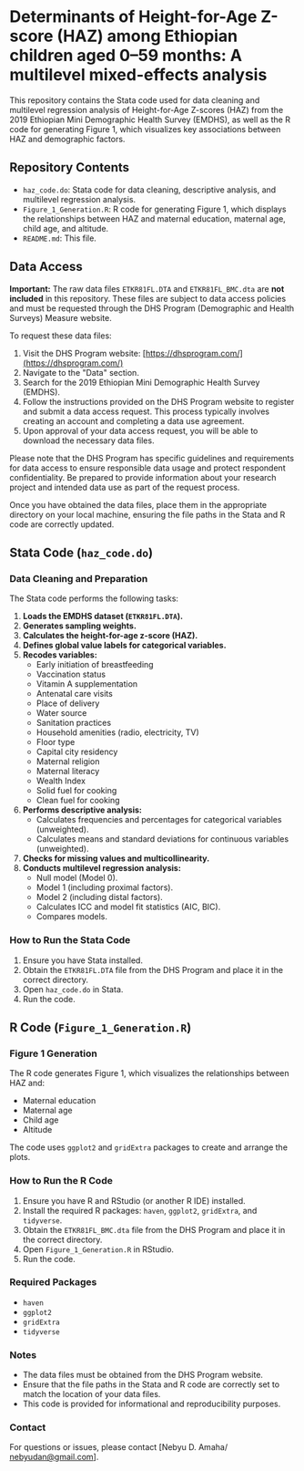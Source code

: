 # Determinants of Height-for-Age Z-score (HAZ) among Ethiopian children aged 0–59 months: A multilevel mixed-effects analysis

This repository contains the Stata code used for data cleaning and multilevel regression analysis of Height-for-Age Z-scores (HAZ) from the 2019 Ethiopian Mini Demographic Health Survey (EMDHS), as well as the R code for generating Figure 1, which visualizes key associations between HAZ and demographic factors.

## Repository Contents

* `haz_code.do`: Stata code for data cleaning, descriptive analysis, and multilevel regression analysis.
* `Figure_1_Generation.R`: R code for generating Figure 1, which displays the relationships between HAZ and maternal education, maternal age, child age, and altitude.
* `README.md`: This file.

## Data Access

**Important:** The raw data files `ETKR81FL.DTA` and `ETKR81FL_BMC.dta` are **not included** in this repository. These files are subject to data access policies and must be requested through the DHS Program (Demographic and Health Surveys) Measure website.

To request these data files:

1.  Visit the DHS Program website: [https://dhsprogram.com/](https://dhsprogram.com/)
2.  Navigate to the "Data" section.
3.  Search for the 2019 Ethiopian Mini Demographic Health Survey (EMDHS).
4.  Follow the instructions provided on the DHS Program website to register and submit a data access request. This process typically involves creating an account and completing a data use agreement.
5.  Upon approval of your data access request, you will be able to download the necessary data files.

Please note that the DHS Program has specific guidelines and requirements for data access to ensure responsible data usage and protect respondent confidentiality. Be prepared to provide information about your research project and intended data use as part of the request process.

Once you have obtained the data files, place them in the appropriate directory on your local machine, ensuring the file paths in the Stata and R code are correctly updated.

## Stata Code (`haz_code.do`)

### Data Cleaning and Preparation

The Stata code performs the following tasks:

1.  **Loads the EMDHS dataset (`ETKR81FL.DTA`).**
2.  **Generates sampling weights.**
3.  **Calculates the height-for-age z-score (HAZ).**
4.  **Defines global value labels for categorical variables.**
5.  **Recodes variables:**
    * Early initiation of breastfeeding
    * Vaccination status
    * Vitamin A supplementation
    * Antenatal care visits
    * Place of delivery
    * Water source
    * Sanitation practices
    * Household amenities (radio, electricity, TV)
    * Floor type
    * Capital city residency
    * Maternal religion
    * Maternal literacy
    * Wealth Index
    * Solid fuel for cooking
    * Clean fuel for cooking
6.  **Performs descriptive analysis:**
    * Calculates frequencies and percentages for categorical variables (unweighted).
    * Calculates means and standard deviations for continuous variables (unweighted).
7.  **Checks for missing values and multicollinearity.**
8.  **Conducts multilevel regression analysis:**
    * Null model (Model 0).
    * Model 1 (including proximal factors).
    * Model 2 (including distal factors).
    * Calculates ICC and model fit statistics (AIC, BIC).
    * Compares models.

### How to Run the Stata Code

1.  Ensure you have Stata installed.
2.  Obtain the `ETKR81FL.DTA` file from the DHS Program and place it in the correct directory.
3.  Open `haz_code.do` in Stata.
4.  Run the code.

## R Code (`Figure_1_Generation.R`)

### Figure 1 Generation

The R code generates Figure 1, which visualizes the relationships between HAZ and:

* Maternal education
* Maternal age
* Child age
* Altitude

The code uses `ggplot2` and `gridExtra` packages to create and arrange the plots.

### How to Run the R Code

1.  Ensure you have R and RStudio (or another R IDE) installed.
2.  Install the required R packages: `haven`, `ggplot2`, `gridExtra`, and `tidyverse`.
3.  Obtain the `ETKR81FL_BMC.dta` file from the DHS Program and place it in the correct directory.
4.  Open `Figure_1_Generation.R` in RStudio.
5.  Run the code.

### Required Packages

* `haven`
* `ggplot2`
* `gridExtra`
* `tidyverse`

### Notes

* The data files must be obtained from the DHS Program website.
* Ensure that the file paths in the Stata and R code are correctly set to match the location of your data files.
* This code is provided for informational and reproducibility purposes.

### Contact

For questions or issues, please contact [Nebyu D. Amaha/ nebyudan@gmail.com].
